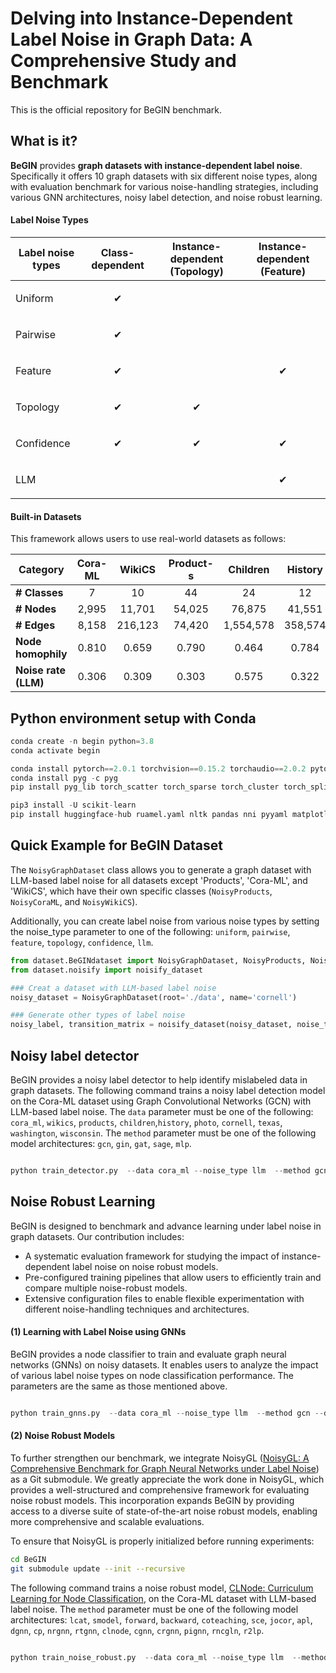 # Delving into Instance-Dependent Label Noise in Graph Data: A Comprehensive Study and Benchmark 

This is the official repository for BeGIN benchmark. 


## What is it?

**BeGIN** provides **graph datasets with instance-dependent label noise**. 
Specifically it offers 10 graph datasets with six different noise types, along with evaluation benchmark for
various noise-handling strategies, including various GNN architectures, noisy label detection, and noise robust learning.
<!-- To simulate more realistic noise beyond class-dependent assumptions, we introduce various types of instance-dependent label noise such as Feature, Topology, Confidence and LLM based label noise. -->



#### Label Noise Types
| Label noise types     | Class-dependent | Instance-dependent (Topology) | Instance-dependent (Feature) |
| --------------------- | --------------- | ------------------ | ----------------- |
| Uniform               | <p align="center">✔</p>|     | |
| Pairwise              | <p align="center">✔</p>|     | | 
| Feature               |  <p align="center">✔</p>     |  | <p align="center">✔</p>|
| Topology              | <p align="center">✔</p>|  <p align="center">✔</p>| |
| Confidence            |<p align="center">✔</p>| <p align="center">✔</p>|<p align="center">✔</p>|
| LLM                   |   | |<p align="center">✔</p>|


#### Built-in Datasets

This framework allows users to use real-world datasets as follows:

| Category    | Cora-ML | WikiCS | Product-s | Children | History | Photo | Cornell | Texas | Washington | Wisconsin |
|------------|:------:|:------:|:---------:|:--------:|:-------:|:-----:|:-------:|:-----:|:----------:|:---------:|
| **# Classes**  | 7 | 10 | 44 | 24 | 12 | 12 | 5 | 5 | 5 | 5 |
| **# Nodes** | 2,995   | 11,701  | 54,025   | 76,875   | 41,551  | 48,362 | 191     | 187   | 229        | 265       |
| **# Edges** | 8,158   | 216,123 | 74,420   | 1,554,578 | 358,574 | 500,939 | 292     | 310   | 394        | 510       |
| **Node homophily**  | 0.810 | 0.659 | 0.790 | 0.464 | 0.784 | 0.790 | 0.116 | 0.067 | 0.162 | 0.151|
| **Noise rate (LLM)** | 0.306 | 0.309 | 0.303 | 0.575 | 0.322 | 0.356 | 0.272 | 0.246 | 0.314 | 0.283|

## Python environment setup with Conda
```python
conda create -n begin python=3.8 
conda activate begin

conda install pytorch==2.0.1 torchvision==0.15.2 torchaudio==2.0.2 pytorch-cuda=11.8 -c pytorch -c nvidia
conda install pyg -c pyg
pip install pyg_lib torch_scatter torch_sparse torch_cluster torch_spline_conv -f https://data.pyg.org/whl/torch-2.0.1+cu118.html

pip3 install -U scikit-learn
pip install huggingface-hub ruamel.yaml nltk pandas nni pyyaml matplotlib

```


##  Quick Example for BeGIN Dataset 
The ``NoisyGraphDataset`` class allows you to generate a graph dataset with LLM-based label noise for all datasets except 'Products', 'Cora-ML', and 'WikiCS', which have their own specific classes (``NoisyProducts``, ``NoisyCoraML``, and ``NoisyWikiCS``).

Additionally, you can create label noise from various noise types by setting the noise_type parameter to one of the following:
``uniform``,  ``pairwise``, ``feature``, ``topology``, ``confidence``, ``llm``.

```python
from dataset.BeGINdataset import NoisyGraphDataset, NoisyProducts, NoisyCoraML, NoisyWikiCS
from dataset.noisify import noisify_dataset

### Creat a dataset with LLM-based label noise
noisy_dataset = NoisyGraphDataset(root='./data', name='cornell')

### Generate other types of label noise
noisy_label, transition_matrix = noisify_dataset(noisy_dataset, noise_type='topology')

```


##  Noisy label detector 
BeGIN provides a noisy label detector to help identify mislabeled data in graph datasets.
The following command trains a noisy label detection model on the Cora-ML dataset using Graph Convolutional Networks (GCN) with LLM-based label noise.
The ``data`` parameter must be one of the following: ``cora_ml``, ``wikics``,  ``products``, ``children``,``history``, ``photo``,  ``cornell``, ``texas``, ``washington``, ``wisconsin``.
The ``method`` parameter must be one of the following model architectures: ``gcn``,  ``gin``, ``gat``, ``sage``, ``mlp``.

```python

python train_detector.py  --data cora_ml --noise_type llm  --method gcn --device cuda
```


## Noise Robust Learning  
BeGIN is designed to benchmark and advance learning under label noise in graph datasets. Our contribution includes:
-  A systematic evaluation framework for studying the impact of instance-dependent label noise on noise robust models.
- Pre-configured training pipelines that allow users to efficiently train and compare multiple noise-robust models.
- Extensive configuration files to enable flexible experimentation with different noise-handling techniques and architectures.

####  (1) Learning with Label Noise using GNNs 
BeGIN provides a node classifier to train and evaluate graph neural networks (GNNs) on noisy datasets.
It enables users to analyze the impact of various label noise types on node classification performance.
The parameters are the same as those mentioned above.

```python

python train_gnns.py  --data cora_ml --noise_type llm  --method gcn --device cuda
```

#### (2) Noise Robust Models  
To further strengthen our benchmark, we integrate NoisyGL ([NoisyGL: A Comprehensive Benchmark for Graph Neural Networks under Label Noise](https://arxiv.org/abs/2406.04299)) as a Git submodule. 
We greatly appreciate the work done in NoisyGL, which provides a well-structured and comprehensive framework for evaluating noise robust models.
This incorporation expands BeGIN by providing access to a diverse suite of state-of-the-art noise robust models, enabling more comprehensive and scalable evaluations.

To ensure that NoisyGL is properly initialized before running experiments:
```bash
cd BeGIN
git submodule update --init --recursive
```

The following command trains a noise robust model, [CLNode: Curriculum Learning for Node Classification](https://dl.acm.org/doi/10.1145/3539597.3570385), on the Cora-ML dataset with LLM-based label noise.
The ``method`` parameter must be one of the following model architectures: ``lcat``, ``smodel``, ``forward``, ``backward``, ``coteaching``, ``sce``, ``jocor``,  ``apl``,  ``dgnn``, ``cp``,  ``nrgnn``, ``rtgnn``, ``clnode``,  ``cgnn``, ``crgnn``, ``pignn``, ``rncgln``, ``r2lp``.

```python

python train_noise_robust.py  --data cora_ml --noise_type llm  --method clnode --device cuda
```



